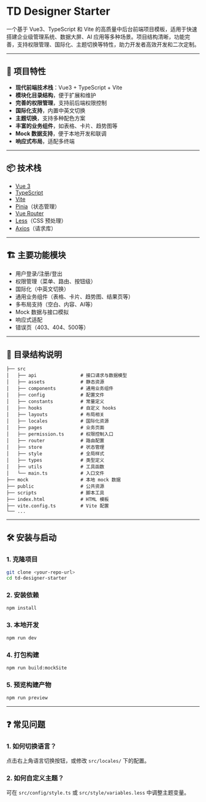 # TD Designer Starter

一个基于 Vue3、TypeScript 和 Vite 的高质量中后台前端项目模板，适用于快速搭建企业级管理系统、数据大屏、AI 应用等多种场景。项目结构清晰，功能完善，支持权限管理、国际化、主题切换等特性，助力开发者高效开发和二次定制。

---

## 🚀 项目特性

- **现代前端技术栈**：Vue3 + TypeScript + Vite
- **模块化目录结构**，便于扩展和维护
- **完善的权限管理**，支持前后端权限控制
- **国际化支持**，内置中英文切换
- **主题切换**，支持多种配色方案
- **丰富的业务组件**，如表格、卡片、趋势图等
- **Mock 数据支持**，便于本地开发和联调
- **响应式布局**，适配多终端

---

## 📦 技术栈

- [Vue 3](https://vuejs.org/)
- [TypeScript](https://www.typescriptlang.org/)
- [Vite](https://vitejs.dev/)
- [Pinia](https://pinia.vuejs.org/)（状态管理）
- [Vue Router](https://router.vuejs.org/)
- [Less](https://lesscss.org/)（CSS 预处理）
- [Axios](https://axios-http.com/)（请求库）

---

## 🏗️ 主要功能模块

- 用户登录/注册/登出
- 权限管理（菜单、路由、按钮级）
- 国际化（中英文切换）
- 通用业务组件（表格、卡片、趋势图、结果页等）
- 多布局支持（空白、内容、AI等）
- Mock 数据与接口模拟
- 响应式适配
- 错误页（403、404、500等）

---

## 📂 目录结构说明

```text
├── src
│   ├── api                # 接口请求与数据模型
│   ├── assets             # 静态资源
│   ├── components         # 通用业务组件
│   ├── config             # 配置文件
│   ├── constants          # 常量定义
│   ├── hooks              # 自定义 hooks
│   ├── layouts            # 布局相关
│   ├── locales            # 国际化资源
│   ├── pages              # 业务页面
│   ├── permission.ts      # 权限控制入口
│   ├── router             # 路由配置
│   ├── store              # 状态管理
│   ├── style              # 全局样式
│   ├── types              # 类型定义
│   ├── utils              # 工具函数
│   └── main.ts            # 入口文件
├── mock                   # 本地 mock 数据
├── public                 # 公共资源
├── scripts                # 脚本工具
├── index.html             # HTML 模板
├── vite.config.ts         # Vite 配置
└── ...
```

---

## 🛠️ 安装与启动

### 1. 克隆项目

```bash
git clone <your-repo-url>
cd td-designer-starter
```

### 2. 安装依赖

```bash
npm install
```

### 3. 本地开发

```bash
npm run dev
```

### 4. 打包构建

```bash
npm run build:mockSite
```

### 5. 预览构建产物

```bash
npm run preview
```

---

## ❓ 常见问题

### 1. 如何切换语言？

点击右上角语言切换按钮，或修改 `src/locales/` 下的配置。

### 2. 如何自定义主题？

可在 `src/config/style.ts` 或 `src/style/variables.less` 中调整主题变量。

